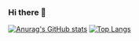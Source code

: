 ### Hi there 👋

<!--
**KIMTHE/KIMTHE** is a ✨ _special_ ✨ repository because its `README.md` (this file) appears on your GitHub profile.

Here are some ideas to get you started:

- 🔭 I’m currently working on ...
- 🌱 I’m currently learning ...
- 👯 I’m looking to collaborate on ...
- 🤔 I’m looking for help with ...
- 💬 Ask me about ...
- 📫 How to reach me: ...
- 😄 Pronouns: ...
- ⚡ Fun fact: ...
-->

[![Anurag's GitHub stats](https://github-readme-stats.vercel.app/api?username=KIMTHE)](https://github.com/anuraghazra/github-readme-stats)
[![Top Langs](https://github-readme-stats.vercel.app/api/top-langs/?username=KIMTHE&layout=compact)](https://github.com/anuraghazra/github-readme-stats)

